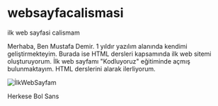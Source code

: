 # websayfacalismasi
ilk web sayfasi calismam

Merhaba, 
Ben Mustafa Demir. 1 yıldır yazılım alanında kendimi geliştirmekteyim. 
Burada ise HTML dersleri kapsamında ilk web sitemi oluşturuyorum. 
İlk web sayfamı "Kodluyoruz" eğitiminde açmış bulunmaktayım. HTML derslerini alarak ilerliyorum.

![İlkWebSayfam](https://i.postimg.cc/L84Mds59/ilkwebsayfam-png.jpg)

Herkese Bol Sans
